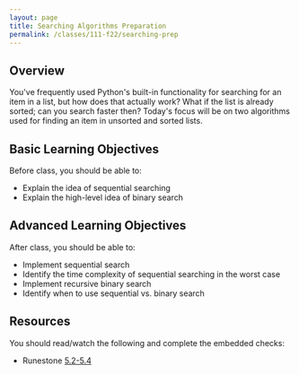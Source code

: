 ```yaml
---
layout: page
title: Searching Algorithms Preparation
permalink: /classes/111-f22/searching-prep
---
```


## Overview
You've frequently used Python's built-in functionality for searching for an item in a list, but how does that actually work? What if the list is already sorted; can you search faster then?
Today's focus will be on two algorithms used for finding an item in unsorted and sorted lists.

## Basic Learning Objectives
Before class, you should be able to:
* Explain the idea of sequential searching
* Explain the high-level idea of binary search

## Advanced Learning Objectives
After class, you should be able to:
* Implement sequential search
* Identify the time complexity of sequential searching in the worst case
* Implement recursive binary search
* Identify when to use sequential vs. binary search

## Resources
You should read/watch the following and complete the embedded checks:
* Runestone [5.2-5.4](https://runestone.academy/ns/books/published/intro-csF22-book3/SortSearch/searching.html)